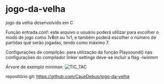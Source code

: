 # jogo-da-velha
jogo da velha desenvolvido em C

Função entrada.conf: este arquivo o usuário poderá utilizar para escolher o modo de jogo como 1vBot ou 1v1, e também poderá escolher o número de partidas que serão
jogadas, tendo como máximo 7.

Configurações de compilção: para utilização da função Playsound() nas configurações do compilador linker settings deve-se incluir a flag -lwinmm

Árvore de exemplo minimax:
![TIC_TAC](https://user-images.githubusercontent.com/97233296/175346830-1fd2e0f7-ae41-45b9-beea-5b92d6295a12.jpg)

repositório git: https://github.com/CaueDebus/jogo-da-velha
